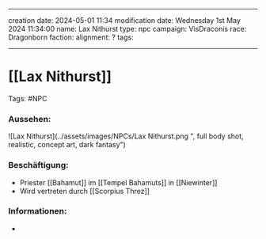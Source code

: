 
---
creation date: 2024-05-01 11:34 
modification date: Wednesday 1st May 2024 11:34:00 
name: Lax Nithurst
type: npc 
campaign: VisDraconis
race: Dragonborn
faction:
alignment: ?
tags:

--- 

# [[Lax Nithurst]]

Tags: #NPC 

### Aussehen:
![Lax Nithurst](../assets/images/NPCs/Lax Nithurst.png ", full body shot, realistic, concept art, dark fantasy")

### Beschäftigung:
- Priester [[Bahamut]] im [[Tempel Bahamuts]] in [[Niewinter]]
- Wird vertreten durch [[Scorpius Threz]]

### Informationen:
- 
